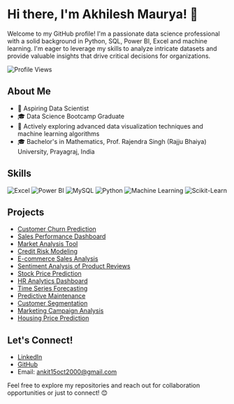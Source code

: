 # Hi there, I'm Akhilesh Maurya! 👋

Welcome to my GitHub profile! I'm a passionate data science professional with a solid background in Python, SQL, Power BI, Excel and machine learning. I'm eager to leverage my skills to analyze intricate datasets and provide valuable insights that drive critical decisions for organizations.

![Profile Views](https://komarev.com/ghpvc/?username=AkhileshMauryaa&color=blue)

## About Me

- 💼 Aspiring Data Scientist
- 🎓 Data Science Bootcamp Graduate
- 🌱 Actively exploring advanced data visualization techniques and machine learning algorithms
- 🎓 Bachelor's in Mathematics, Prof. Rajendra Singh (Rajju Bhaiya) University, Prayagraj, India

## Skills

![Excel](https://img.shields.io/badge/-Excel-217346?style=for-the-badge&logo=microsoft-excel&logoColor=white)
![Power BI](https://img.shields.io/badge/-Power%20BI-F2C811?style=for-the-badge&logo=power-bi&logoColor=black)
![MySQL](https://img.shields.io/badge/-MySQL-4479A1?style=for-the-badge&logo=mysql&logoColor=white)
![Python](https://img.shields.io/badge/-Python-3776AB?style=for-the-badge&logo=python&logoColor=white)
![Machine Learning](https://img.shields.io/badge/-Machine%20Learning-0078D4?style=for-the-badge&logo=machine-learning&logoColor=white)
![Scikit-Learn](https://img.shields.io/badge/-Scikit--Learn-F7931E?style=for-the-badge&logo=scikit-learn&logoColor=white)

## Projects

- [Customer Churn Prediction](https://github.com/AkhileshMauryaa/Customer-Churn-Prediction)
- [Sales Performance Dashboard](https://github.com/AkhileshMauryaa/Sales-Performance-Dashboard)
- [Market Analysis Tool](https://github.com/AkhileshMauryaa/Market-Analysis-Tool)
- [Credit Risk Modeling](#)
- [E-commerce Sales Analysis](#)
- [Sentiment Analysis of Product Reviews](#)
- [Stock Price Prediction](#)
- [HR Analytics Dashboard](#)
- [Time Series Forecasting](#)
- [Predictive Maintenance](#)
- [Customer Segmentation](#)
- [Marketing Campaign Analysis](#)
- [Housing Price Prediction](#)


## Let's Connect!

- [LinkedIn](https://www.linkedin.com/in/akhilesh-mauryaa)
- [GitHub](https://github.com/AkhileshMauryaa)
- Email: ankit15oct2000@gmail.com

Feel free to explore my repositories and reach out for collaboration opportunities or just to connect! 😊
